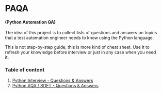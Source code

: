# PAQA 
#### (Python Automation QA)
The idea of this project is to collect lists of questions and answers on topics that a test automation engineer needs to
know using the Python language.

This is not step-by-step guide, this is more kind of cheat sheet. Use it to refresh your knowledge before
interview or just in any case when you need it.
### Table of content
1. [Python Interview - Questions & Answers](docs/python_start.md)
2. [Python AQA / SDET - Questions & Answers](docs/paqa.md)